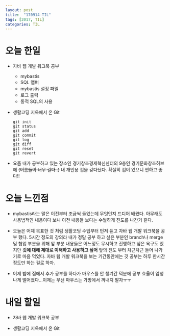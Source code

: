 ```yaml
---
layout: post
title:  "170914-TIL"
tags: [2017, TIL]
categories: TIL
---
```

오늘 한일
========
- 자바 웹 개발 워크북 공부
  - mybastis
  - SQL 맵퍼
  - mybastis 설정 파일
  - 로그 출력
  - 동적 SQL의 사용


- 생활코딩 지옥에서 온 Git
  ```
  git init
  git status
  git add
  git commit
  git log
  git diff
  git reset
  git revert
  ```

- 요즘 내가 공부하고 있는 장소인 경기창조경제혁신센터의 9층인 경기문화창조허브에 ~~(이름들이 너무 길다..)~~ 내 개인용 컵을 갖다뒀다. 확실히 컵이 있으니 편하고 좋다!!

오늘 느낀점
==========
- mybastis라는 말은 이전부터 조금씩 들었는데 무엇인지 드디어 배웠다. 아무래도 사용법적인 내용이다 보니 이전 내용들 보다는 수월하게 진도를 나간거 같다.

- 오늘은 어제 목표한 것 처럼 생활코딩 수업부터 먼저 듣고 자바 웹 개발 워크북을 공부 했다. 5시간 정도의 강의라 내가 정말 공부 하고 싶은 부분인 branch나 merge 및 협업 부분을 위해 앞 부분 내용들은 어느정도 무시하고 진행하고 싶은 욕구도 있지만 **깃에 대해 제대로 이해하고 사용하고 싶어** 앞의 진도 부터 차근차근 들어 나가기로 마음 먹었다. 자바 웹 개발 워크북을 보는 기간동안에는 깃 공부는 하루 한시간 정도만 하는 걸로 하자.

- 어제 밤에 집에서 추가 공부를 하다가 마우스를 안 챙겨간 덕분에 공부 효율이 엄청나게 떨어졌다...이제는 무선 마우스는 가방에서 꺼내지 말자ㅜㅜ

내일 할일
==========
- 자바 웹 개발 워크북 공부

- 생활코딩 지옥에서 온 Git
